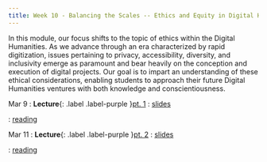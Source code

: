 ```yaml
---
title: Week 10 - Balancing the Scales -- Ethics and Equity in Digital Humanities
---
```


In this module, our focus shifts to the topic of ethics within the Digital Humanities. As we advance through an era characterized by rapid digitization, issues pertaining to privacy, accessibility, diversity, and inclusivity emerge as paramount and bear heavily on the conception and execution of digital projects. Our goal is to impart an understanding of these ethical considerations, enabling students to approach their future Digital Humanities ventures with both knowledge and conscientiousness.

Mar 9
: **Lecture**{: .label .label-purple }[pt. 1](#)
  : [slides](https://registrar.princeton.edu/course-offerings/course-details?term=1244&courseid=013536)

  : [reading](https://registrar.princeton.edu/course-offerings/course-details?term=1244&courseid=013536)

Mar 11
: **Lecture**{: .label .label-purple }[pt. 2](#)
  : [slides](https://registrar.princeton.edu/course-offerings/course-details?term=1244&courseid=013536)
  
  : [reading](https://registrar.princeton.edu/course-offerings/course-details?term=1244&courseid=013536)